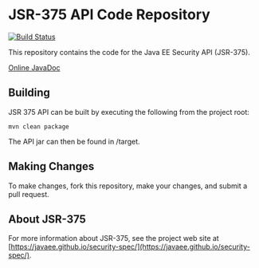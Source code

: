 # JSR-375 API Code Repository

[![Build Status](https://travis-ci.org/javaee/security-api.svg?branch=master)](https://travis-ci.org/javaee/security-api)

This repository contains the code for the Java EE Security API (JSR-375).

[Online JavaDoc](https://javaee.github.io/security-api/apidocs/index.html)

Building
--------

JSR 375 API can be built by executing the following from the project root:

``mvn clean package``

The API jar can then be found in /target.

Making Changes
--------------

To make changes, fork this repository, make your changes, and submit a pull request.

About JSR-375
-------------

For more information about JSR-375, see the project web site at [https://javaee.github.io/security-spec/](https://javaee.github.io/security-spec/).
